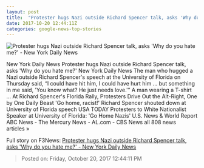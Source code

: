 ```yaml
---
layout: post
title:  "Protester hugs Nazi outside Richard Spencer talk, asks 'Why do you hate me?' - New York Daily News"
date: 2017-10-20 12:44:11Z
categories: google-news-top-stories
---
```


![Protester hugs Nazi outside Richard Spencer talk, asks 'Why do you hate me?' - New York Daily News](http://assets.nydailynews.com/polopoly_fs/1.3575949.1508483918!/img/httpImage/image.jpg_gen/derivatives/landscape_1200/article-hug-2-1019.jpg)

New York Daily News Protester hugs Nazi outside Richard Spencer talk, asks 'Why do you hate me?' New York Daily News The man who hugged a Nazi outside Richard Spencer's speech at the University of Florida on Thursday said, “I could have hit him, I could have hurt him ... but something in me said, 'You know what? He just needs love.'” A man wearing a T-shirt ... At Richard Spencer's Florida Rally, Protesters Drive Out the Alt-Right, One by One Daily Beast 'Go home, racist!' Richard Spencer shouted down at University of Florida speech USA TODAY Protesters to White Nationalist Speaker at University of Florida: 'Go Home Nazis' U.S. News & World Report ABC News - The Mercury News - AL.com - CBS News all 808 news articles »


Full story on F3News: [Protester hugs Nazi outside Richard Spencer talk, asks 'Why do you hate me?' - New York Daily News](http://www.f3nws.com/n/MRxfKD)

> Posted on: Friday, October 20, 2017 12:44:11 PM
